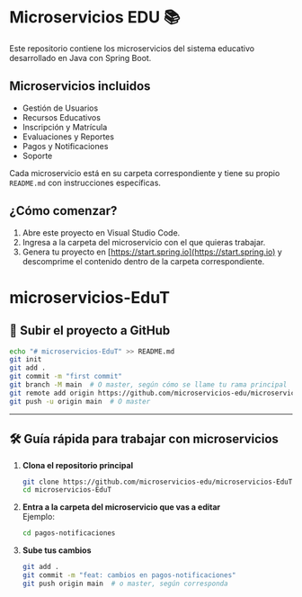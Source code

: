 # Microservicios EDU 📚

Este repositorio contiene los microservicios del sistema educativo desarrollado en Java con Spring Boot.

## Microservicios incluidos

- Gestión de Usuarios
- Recursos Educativos
- Inscripción y Matrícula
- Evaluaciones y Reportes
- Pagos y Notificaciones
- Soporte

Cada microservicio está en su carpeta correspondiente y tiene su propio `README.md` con instrucciones específicas.

## ¿Cómo comenzar?

1. Abre este proyecto en Visual Studio Code.
2. Ingresa a la carpeta del microservicio con el que quieras trabajar.
3. Genera tu proyecto en [https://start.spring.io](https://start.spring.io) y descomprime el contenido dentro de la carpeta correspondiente.

# microservicios-EduT

## 🚀 Subir el proyecto a GitHub

```bash
echo "# microservicios-EduT" >> README.md
git init
git add .
git commit -m "first commit"
git branch -M main  # O master, según cómo se llame tu rama principal
git remote add origin https://github.com/microservicios-edu/microservicios-EduT.git
git push -u origin main  # O master
```

---

## 🛠️ Guía rápida para trabajar con microservicios

1. **Clona el repositorio principal**  
   ```bash
   git clone https://github.com/microservicios-edu/microservicios-EduT.git
   cd microservicios-EduT
   ```

2. **Entra a la carpeta del microservicio que vas a editar**  
   Ejemplo:
   ```bash
   cd pagos-notificaciones
   ```

3. **Sube tus cambios**  
   ```bash
   git add .
   git commit -m "feat: cambios en pagos-notificaciones"
   git push origin main  # o master, según corresponda
   ```
